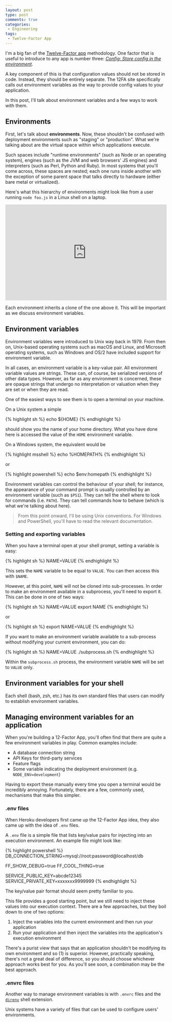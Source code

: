 ```yaml
---
layout: post
type: post
comments: true
categories:
 - Engineering
tags:
 - Twelve-Factor App
---
```

I'm a big fan of the [Twelve-Factor app](https://12factor.net/) methodology. One factor that is useful to introduce to any app is number three: [_Config: Store config in the environment_](https://12factor.net/config). 

A key component of this is that configuration values should not be stored in code. Instead, they should be entirely separate. The 12FA site specifically calls out environment variables as the way to provide config values to your application. 

In this post, I'll talk about environment variables and a few ways to work with them.

## Environments

First, let's talk about **environments**. Now, these shouldn't be confused with deployment environments such as "staging" or "production". What we're talking about are the virtual space within which applications execute.

Such spaces include "runtime environments" (such as Node or an operating system), engines (such as the JVM and web browsers' JS engines) and interpreters (such as Perl, Python and Ruby). In most systems that you'll come across, these spaces are nested; each one runs inside another with the exception of some parent space that talks directly to hardware (either bare metal or virtualized).

Here's what this hierarchy of environments might look like from a user running `node foo.js` in a Linux shell on a laptop.

<iframe src="https://link.excalidraw.com/readonly/F9hMPJzuz0JCCygioiBd" width="100%" height="100%" style="border: none; height: 300px"></iframe>

Each environment inherits a clone of the one above it. This will be important as we discuss environment variables.

## Environment variables

Environment variables were introduced to Unix way back in 1979. From then on, Unix-based operating systems such as macOS and Linux, and Microsoft operating systems, such as Windows and OS/2 have included support for environment variable.

In all cases, an environment variable is a key-value pair. All environment variable values are strings. These can, of course, be serialized versions of other data types. However, as far as any environment is concerned, these are opaque strings that undergo no interpretation or valuation when they are set or when they are read.

One of the easiest ways to see them is to open a terminal on your machine.

On a Unix system a simple

{% highlight sh %}
echo ${HOME}
{% endhighlight %}

should show you the name of your home directory. What you have done here is accessed the value of the `HOME` environment variable.

On a Windows system, the equivalent would be

{% highlight msshell %}
echo %HOMEPATH%
{% endhighlight %}

or

{% highlight powershell %}
echo $env:homepath
{% endhighlight %}

Environment variables can control the behaviour of your shell; for instance, the appearance of your command prompt is usually controlled by an environment variable (such as `$PS1`). They can tell the shell where to look for commands (i.e. `PATH`). They can tell commands how to behave (which is what we're talking about here).

> From this point onward, I'll be using Unix conventions. For Windows and PowerShell, you'll have to read the relevant documentation.

### Setting and exporting variables

When you have a terminal open at your shell prompt, setting a variable is easy:

{% highlight sh %}
NAME=VALUE
{% endhighlight %}

This sets the `NAME` variable to be equal to `VALUE`. You can then access this with `$NAME`.

However, at this point, `NAME` will not be cloned into sub-processes. In order to make an environment available in a subprocess, you'll need to export it. This can be done in one of two ways:

{% highlight sh %}
NAME=VALUE
export NAME
{% endhighlight %}

or

{% highlight sh %}
export NAME=VALUE
{% endhighlight %}

If you want to make an environment variable available to a sub-process without modifying your current environment, you can do:

{% highlight sh %}
NAME=VALUE ./subprocess.sh
{% endhighlight %}

Within the `subprocess.sh` process, the environment variable `NAME` will be set to `VALUE` only.

## Environment variables for your shell

Each shell (bash, zsh, etc.) has its own standard files that users can modify to establish environment variables.

## Managing environment variables for an application

When you're building a 12-Factor App, you'll often find that there are quite a few environment variables in play. Common examples include:
 
 - A database connection string
 - API Keys for third-party services
 - Feature flags
 - Some variable indicating the deployment environment (e.g. `NODE_ENV=development`)

Having to export these manually every time you open a terminal would be incredibly annoying. Fortunately, there are a few, commonly used, mechanisms that make this simpler.

### .env files

When Heroku developers first came up the 12-Factor App idea, they also came up with the idea of `.env` files.

A `.env` file is a simple file that lists key/value pairs for injecting into an execution environment. An example file might look like:

{% highlight powershell %}
DB_CONNECTION_STRING=mysql://root:password@localhost/db

FF_SHOW_DEBUG=true
FF_COOL_THING=true

SERVICE_PUBLIC_KEY=abcde12345
SERVICE_PRIVATE_KEY=xxxxxxx9999999
{% endhighlight %}

The key/value pair format should seem pretty familiar to you.

This file provides a good starting point, but we still need to inject these values into our execution context. There are a few approaches, but they boil down to one of two options:

1. Inject the variables into the current environment and then run your application
2. Run your application and then inject the variables into the application's execution environment

There's a purist view that says that an application shouldn't be modifying its own environment and so (1) is superior. However, practically speaking, there's not a great deal of difference, so you should choose whichever approach works best for you. As you'll see soon, a combination may be the best approach.

### .envrc files

Another way to manage environment variables is with `.envrc` files and the [`direnv`](https://direnv.net/) shell extension.

Unix systems have a variety of files that can be used to configure users' environments.